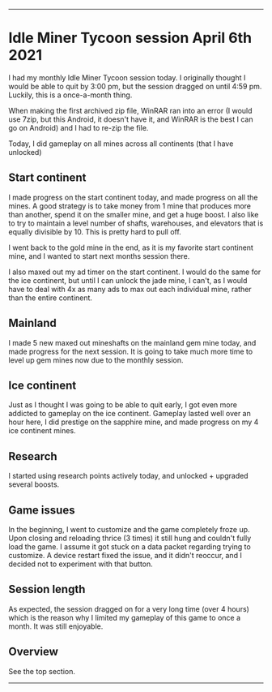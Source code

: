 
***

# Idle Miner Tycoon session April 6th 2021

<!-- I had a shorter Idle Miner session today in preparation of my monthly Idle Miner Tycoon session. I made some progress today, and decided to quit early.

Change of plans: I got addicted and played late. Once a month, good. !-->

I had my monthly Idle Miner Tycoon session today. I originally thought I would be able to quit by 3:00 pm, but the session dragged on until 4:59 pm. Luckily, this is a once-a-month thing.

When making the first archived zip file, WinRAR ran into an error (I would use 7zip, but this Android, it doesn't have it, and WinRAR is the best I can go on Android) and I had to re-zip the file.

Today, I did gameplay on all mines across all continents (that I have unlocked)

## Start continent

I made progress on the start continent today, and made progress on all the mines. A good strategy is to take money from 1 mine that produces more than another, spend it on the smaller mine, and get a huge boost. I also like to try to maintain a level number of shafts, warehouses, and elevators that is equally divisible by 10. This is pretty hard to pull off.

I went back to the gold mine in the end, as it is my favorite start continent mine, and I wanted to start next months session there.

I also maxed out my ad timer on the start continent. I would do the same for the ice continent, but until I can unlock the jade mine, I can't, as I would have to deal with 4x as many ads to max out each individual mine, rather than the entire continent.

## Mainland

I made 5 new maxed out mineshafts on the mainland gem mine today, and made progress for the next session. It is going to take much more time to level up gem mines now due to the monthly session.

## Ice continent

Just as I thought I was going to be able to quit early, I got even more addicted to gameplay on the ice continent. Gameplay lasted well over an hour here, I did prestige on the sapphire mine, and made progress on my 4 ice continent mines.

## Research

I started using research points actively today, and unlocked + upgraded several boosts.

## Game issues

In the beginning, I went to customize and the game completely froze up. Upon closing and reloading thrice (3 times) it still hung and couldn't fully load the game. I assume it got stuck on a data packet regarding trying to customize. A device restart fixed the issue, and it didn't reoccur, and I decided not to experiment with that button.

## Session length

As expected, the session dragged on for a very long time (over 4 hours) which is the reason why I limited my gameplay of this game to once a month. It was still enjoyable.

## Overview

See the top section.

***

